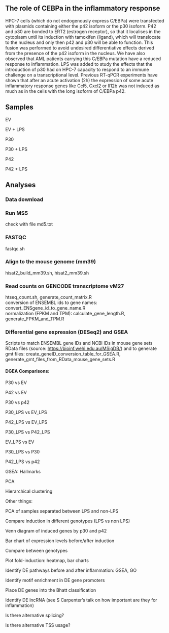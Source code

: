 ## The role of CEBPa in the inflammatory response 
HPC-7 cells (which do not endogenously express C/EBPa) were transfected with plasmids containing either the p42 isoform or the p30 isoform. P42 and p30 are bonded to ERT2 (estrogen receptor), so that it localises in the cytoplasm until its induction with tamoxifen (ligand), which will translocate to the nucleus and only then p42 and p30 will be able to function. This fusion was performed to avoid undesired differentiative effects derived from the presence of the p42 isoform in the nucleus. We have also observed that AML patients carrying this C/EBPa mutation have a reduced response to inflammation. LPS was added to study the effects that the introduction of p30 had on HPC-7 capacity to respond to an immune challenge on a transcriptional level. Previous RT-qPCR experiments have shown that after an acute activation (2h) the expression of some acute inflammatory response genes like Ccl5, Cxcl2 or Il12b was not induced as much as in the cells with the long isoform of C/EBPa p42.  

## Samples  

EV 

EV + LPS 

P30 

P30 + LPS 

P42 

P42 + LPS 

 

## Analyses  

### Data download 

### Run MS5 
check with file md5.txt

### FASTQC 
fastqc.sh

### Align to the mouse genome (mm39) 
hisat2_build_mm39.sh, hisat2_mm39.sh 

### Read counts on GENCODE transcriptome vM27
htseq_count.sh, generate_count_matrix.R  
conversion of ENSEMBL ids to gene names: convert_ENSgene_id_to_gene_name.R  
normalization (FPKM and TPM): calculate_gene_length.R, generate_FPKM_and_TPM.R

### Differential gene expression (DESeq2) and GSEA
Scripts to match ENSEMBL gene IDs and NCBI IDs in mouse gene sets RData files (source: https://bioinf.wehi.edu.au/MSigDB/) and to generate gmt files: create_geneID_conversion_table_for_GSEA.R, generate_gmt_files_from_RData_mouse_gene_sets.R

#### DGEA Comparisons:
P30 vs EV 

P42 vs EV 

P30 vs p42 

P30_LPS vs EV_LPS 

P42_LPS vs EV_LPS 

P30_LPS vs P42_LPS 

EV_LPS vs EV 

P30_LPS vs P30 

P42_LPS vs p42 

GSEA: Hallmarks 

PCA 

Hierarchical clustering 

 

 

 

Other things:  

 

PCA of samples separated between LPS and non-LPS 

Compare induction in different genotypes (LPS vs non LPS) 

Venn diagram of induced genes by p30 and p42 

Bar chart of expression levels before/after induction 

Compare between genotypes 

Plot fold-induction: heatmap, bar charts 

Identify DE pathways before and after inflammation: GSEA, GO 

Identify motif enrichment in DE gene promoters 

Place DE genes into the Bhatt classification 

Identify DE lncRNA (see S Carpenter’s talk on how important are they for inflammation) 

Is there alternative splicing?  

Is there alternative TSS usage? 
